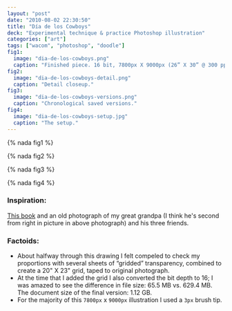 ```yaml
---
layout: "post"
date: "2010-08-02 22:30:50"
title: "Día de los Cowboys"
deck: "Experimental technique & practice Photoshop illustration"
categories: ["art"]
tags: ["wacom", "photoshop", "doodle"]
fig1:
  image: "dia-de-los-cowboys.png"
  caption: "Finished piece. 16 bit, 7800px X 9000px (26” X 30” @ 300 ppi)."
fig2:
  image: "dia-de-los-cowboys-detail.png"
  caption: "Detail closeup."
fig3:
  image: "dia-de-los-cowboys-versions.png"
  caption: "Chronological saved versions."
fig4:
  image: "dia-de-los-cowboys-setup.jpg"
  caption: "The setup."
---
```


{% nada fig1 %}

{% nada fig2 %}

{% nada fig3 %}

{% nada fig4 %}

### Inspiration:

[This book](http://www.amazon.com/Puro-Muerto-Spanish-LaMono-Press/dp/0972473521) and an old photograph of my great grandpa (I think he's second from right in picture in above photograph) and his three friends.

### Factoids:

* About halfway through this drawing I felt compeled to check my proportions with several sheets of “gridded” transparency, combined to create a 20" X 23" grid, taped to original photograph.
* At the time that I added the grid I also converted the bit depth to 16; I was amazed to see the difference in file size: 65.5 MB vs. 629.4 MB. The document size of the final version: 1.12 GB.
* For the majority of this `7800px` x `9000px` illustration I used a `3px` brush tip.
